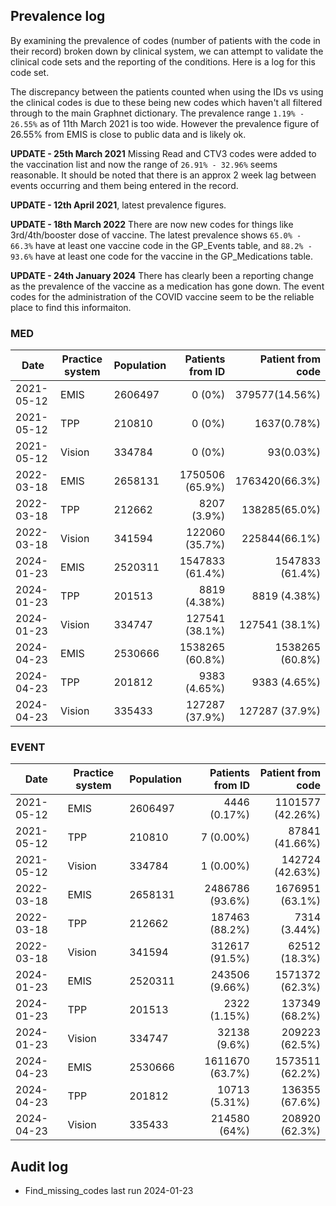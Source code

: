 ## Prevalence log

By examining the prevalence of codes (number of patients with the code in their record) broken down by clinical system, we can attempt to validate the clinical code sets and the reporting of the conditions. Here is a log for this code set.

The discrepancy between the patients counted when using the IDs vs using the clinical codes is due to these being new codes which haven't all filtered through to the main Graphnet dictionary. The prevalence range `1.19% - 26.55%` as of 11th March 2021 is too wide. However the prevalence figure of 26.55% from EMIS is close to public data and is likely ok.

**UPDATE - 25th March 2021** Missing Read and CTV3 codes were added to the vaccination list and now the range of `26.91% - 32.96%` seems reasonable. It should be noted that there is an approx 2 week lag between events occurring and them being entered in the record.

**UPDATE - 12th April 2021**, latest prevalence figures.

**UPDATE - 18th March 2022** There are now new codes for things like 3rd/4th/booster dose of vaccine. The latest prevalence shows `65.0% - 66.3%` have at least one vaccine code in the GP_Events table, and `88.2% - 93.6%` have at least one code for the vaccine in the GP_Medications table.

**UPDATE - 24th January 2024** There has clearly been a reporting change as the prevalence of the vaccine as a medication has gone down. The event codes for the administration of the COVID vaccine seem to be the reliable place to find this informaiton.

### MED

| Date       | Practice system | Population | Patients from ID | Patient from code |
| ---------- | --------------- | ---------- | ---------------: | ----------------: |
| 2021-05-12 | EMIS            | 2606497    |           0 (0%) |    379577(14.56%) |
| 2021-05-12 | TPP             | 210810     |           0 (0%) |       1637(0.78%) |
| 2021-05-12 | Vision          | 334784     |           0 (0%) |         93(0.03%) |
| 2022-03-18 | EMIS            | 2658131    |  1750506 (65.9%) |    1763420(66.3%) |
| 2022-03-18 | TPP             | 212662     |      8207 (3.9%) |     138285(65.0%) |
| 2022-03-18 | Vision          | 341594     |   122060 (35.7%) |     225844(66.1%) |
| 2024-01-23 | EMIS            | 2520311    |  1547833 (61.4%) |   1547833 (61.4%) |
| 2024-01-23 | TPP             | 201513     |     8819 (4.38%) |      8819 (4.38%) |
| 2024-01-23 | Vision          | 334747     |   127541 (38.1%) |    127541 (38.1%) |
| 2024-04-23 | EMIS 		   | 2530666    |  1538265 (60.8%) |   1538265 (60.8%) | 
| 2024-04-23 | TPP 			   | 201812     |     9383 (4.65%) |      9383 (4.65%) | 
| 2024-04-23 | Vision 		   | 335433     |   127287 (37.9%) |    127287 (37.9%) | 

### EVENT

| Date       | Practice system | Population | Patients from ID | Patient from code |
| ---------- | --------------- | ---------- | ---------------: | ----------------: |
| 2021-05-12 | EMIS            | 2606497    |     4446 (0.17%) |  1101577 (42.26%) |
| 2021-05-12 | TPP             | 210810     |        7 (0.00%) |    87841 (41.66%) |
| 2021-05-12 | Vision          | 334784     |        1 (0.00%) |   142724 (42.63%) |
| 2022-03-18 | EMIS            | 2658131    |  2486786 (93.6%) |   1676951 (63.1%) |
| 2022-03-18 | TPP             | 212662     |   187463 (88.2%) |      7314 (3.44%) |
| 2022-03-18 | Vision          | 341594     |   312617 (91.5%) |     62512 (18.3%) |
| 2024-01-23 | EMIS            | 2520311    |   243506 (9.66%) |   1571372 (62.3%) |
| 2024-01-23 | TPP             | 201513     |     2322 (1.15%) |    137349 (68.2%) |
| 2024-01-23 | Vision          | 334747     |     32138 (9.6%) |    209223 (62.5%) |
| 2024-04-23 | EMIS 		   | 2530666    |  1611670 (63.7%) |   1573511 (62.2%) | 
| 2024-04-23 | TPP 			   | 201812     |    10713 (5.31%) |    136355 (67.6%) | 
| 2024-04-23 | Vision 		   | 335433     |     214580 (64%) |    208920 (62.3%) | 

## Audit log

- Find_missing_codes last run 2024-01-23
